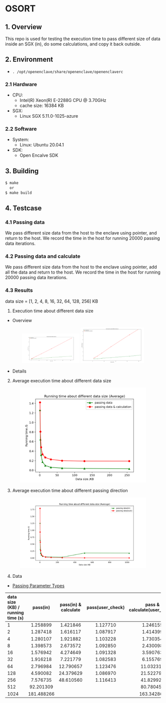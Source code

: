 # OSORT

## 1. Overview

This repo is used for testing the execution time to pass different size of data inside an SGX (in), do some calculations, and copy it back outside.

## 2. Environment

- `. /opt/openenclave/share/openenclave/openenclaverc`

### 2.1 Hardware

- CPU:
  - Intel(R) Xeon(R) E-2288G CPU @ 3.70GHz
  - cache size: 16384 KB
- SGX:
  - Linux SGX 5.11.0-1025-azure

### 2.2 Software

- System:
  - Linux: Ubuntu 20.04.1
- SDK:
  - Open Encalve SDK

## 3. Building

```
$ make
  or
$ make build
```

## 4. Testcase

### 4.1 Passing data

We pass different size data from the host to the enclave using pointer, and return to the host. We record the time in the host for running 20000 passing data iterations.

### 4.2 Passing data and calculate

We pass different size data from the host to the enclave using pointer, add all the data and return to the host. We record the time in the host for running 20000 passing data iterations.

### 4.3 Results

data size = [1, 2, 4, 8, 16, 32, 64, 128, 256] KB

1. Execution time about different data size

- Overview

<center class="half">
<img src='./pic/KB2.png' style="zoom: 18%">
<img src='./pic/KB1.png' style="zoom: 20%">
</center>

- Details

2. Average execution time about different data size
<center>
<img src='./pic/KB3.png' style="zoom: 40%">
</center>

3. Average execution time about different passing direction

<center>
<img src='./pic/KB4.png' style="zoom: 40%">
</center>

4. Data

- [Passing Parameter Types](https://github.com/intel/linux-sgx/blob/master/SampleCode/SampleEnclave/Enclave/Edger8rSyntax/Pointers.edl)

| data size (KB) / running time (s) |  pass(in)  | pass(in) & calculate | pass(user_check) | pass & calculate(user_check) | pass(out) |
| :-------------------------------- | :--------: | :------------------: | :--------------: | :--------------------------: | :-------: |
| 1                                 |  1.258899  |       1.421846       |     1.127710     |           1.246155           | 1.789539  |
| 2                                 |  1.287418  |       1.616117       |     1.087917     |           1.414399           | 1.869617  |
| 4                                 |  1.280107  |       1.921882       |     1.103228     |           1.730354           | 2.299129  |
| 8                                 |  1.398573  |       2.673572       |     1.092850     |           2.430098           | 2.174802  |
| 16                                |  1.576942  |       4.274649       |     1.091328     |           3.590763           | 2.160760  |
| 32                                |  1.916218  |       7.221779       |     1.082583     |           6.155769           | 2.222035  |
| 64                                |  2.796984  |      12.790657       |     1.123476     |          11.032313           | 2.178012  |
| 128                               |  4.590082  |      24.379629       |     1.086970     |          21.522796           | 2.200557  |
| 256                               |  7.576735  |      48.610560       |     1.116413     |          41.829929           | 2.347312  |
| 512                               | 92.201309  |                      |                  |          80.780458           | 2.443506  |
| 1024                              | 181.488266 |                      |                  |          163.342863          | 2.355674  |
